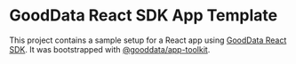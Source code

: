 # GoodData React SDK App Template

This project contains a sample setup for a React app using [GoodData React SDK](https://github.com/gooddata/gooddata-ui-sdk).
It was bootstrapped with [@gooddata/app-toolkit](https://www.gooddata.com/docs/gooddata-ui/latest/quick_start/).
